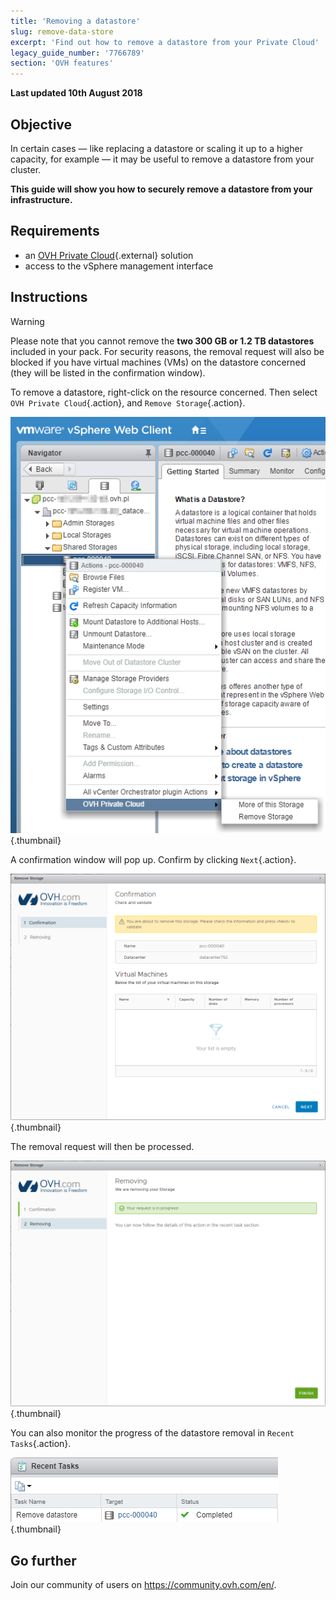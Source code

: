 ```yaml
---
title: 'Removing a datastore'
slug: remove-data-store
excerpt: 'Find out how to remove a datastore from your Private Cloud'
legacy_guide_number: '7766789'
section: 'OVH features'
---
```


**Last updated 10th August 2018**


## Objective

In certain cases — like replacing a datastore or scaling it up to a higher capacity, for example — it may be useful to remove a datastore from your cluster.

**This guide will show you how to securely remove a datastore from your infrastructure.**

## Requirements

* an [OVH Private Cloud](https://www.ovh.ie/private-cloud/){.external} solution
* access to the vSphere management interface


## Instructions

> [!warning]
>
> Please note that you cannot remove the  **two 300 GB or 1.2 TB datastores** included in your pack. For security reasons, the removal request will also be blocked if you have virtual machines (VMs) on the datastore concerned (they will be listed in the confirmation window).
> 


To remove a datastore, right-click on the resource concerned. Then select `OVH Private Cloud`{.action}, and `Remove Storage`{.action}.

![Choice of datastore](images/removestorage_01.png){.thumbnail}

A confirmation window will pop up. Confirm by clicking `Next`{.action}.

![Confirm removal](images/removestorage_02.png){.thumbnail}

The removal request will then be processed.

![Removal confirmed](images/removestorage_03.png){.thumbnail}


You can also monitor the progress of the datastore removal in `Recent Tasks`{.action}.

![Removal monitoring task](images/removedatastore.png){.thumbnail}


## Go further

Join our community of users on <https://community.ovh.com/en/>.
